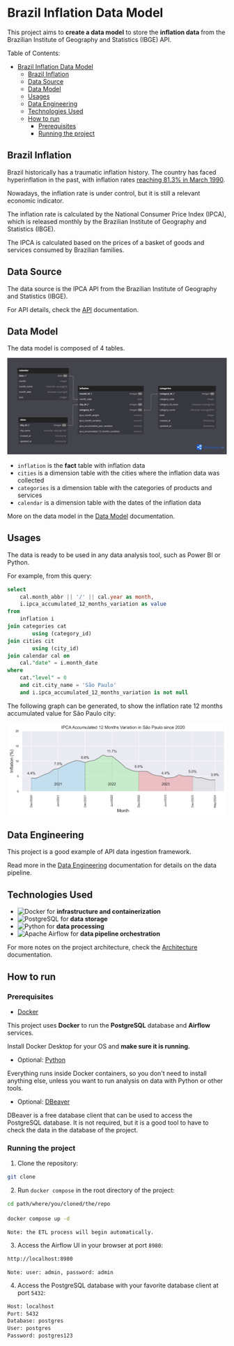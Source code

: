 # Brazil Inflation Data Model

This project aims to **create a data model** to store the **inflation data** from the Brazilian Institute of Geography and Statistics (IBGE) API.

Table of Contents:
- [Brazil Inflation Data Model](#brazil-inflation-data-model)
  - [Brazil Inflation](#brazil-inflation)
  - [Data Source](#data-source)
  - [Data Model](#data-model)
  - [Usages](#usages)
  - [Data Engineering](#data-engineering)
  - [Technologies Used](#technologies-used)
  - [How to run](#how-to-run)
    - [Prerequisites](#prerequisites)
    - [Running the project](#running-the-project)

## Brazil Inflation

Brazil historically has a traumatic inflation history. The country has faced hyperinflation in the past, with inflation rates [reaching 81.3% in March 1990](https://en.wikipedia.org/wiki/Hyperinflation_in_Brazil).

Nowadays, the inflation rate is under control, but it is still a relevant economic indicator.

The inflation rate is calculated by the National Consumer Price Index (IPCA), which is released monthly by the Brazilian Institute of Geography and Statistics (IBGE).

The IPCA is calculated based on the prices of a basket of goods and services consumed by Brazilian families.

## Data Source

The data source is the IPCA API from the Brazilian Institute of Geography and Statistics (IBGE).

For API details, check the [API](API.md) documentation.

## Data Model

The data model is composed of 4 tables.

![erd](docs/erd.png)

- `inflation` is the **fact** table with inflation data
- `cities` is a dimension table with the cities where the inflation data was collected
- `categories` is a dimension table with the categories of products and services
- `calendar` is a dimension table with the dates of the inflation data

More on the data model in the [Data Model](Data%20Model.md) documentation.

## Usages

The data is ready to be used in any data analysis tool, such as Power BI or Python.

For example, from this query: 

```sql
select 
    cal.month_abbr || '/' || cal.year as month, 
    i.ipca_accumulated_12_months_variation as value
from
    inflation i
join categories cat
        using (category_id)
join cities cit
        using (city_id)
join calendar cal on
    cal."date" = i.month_date
where
    cat."level" = 0
    and cit.city_name = 'São Paulo'
    and i.ipca_accumulated_12_months_variation is not null
```

The following graph can be generated, to show the inflation rate 12 months accumulated value for São Paulo city:

![inflation_rate](usage/ipca_variation.png)


## Data Engineering

This project is a good example of API data ingestion framework.

Read more in the [Data Engineering](Data%20Engineering.md) documentation for details on the data pipeline.

## Technologies Used

- ![Docker](https://img.shields.io/badge/Docker-2496ED?style=for-the-badge&logo=docker&logoColor=white) for **infrastructure and containerization**  
- ![PostgreSQL](https://img.shields.io/badge/PostgreSQL-316192?style=for-the-badge&logo=postgresql&logoColor=white) for **data storage**
- ![Python](https://img.shields.io/badge/Python-3776AB?style=for-the-badge&logo=python&logoColor=white) for **data processing**
- ![Apache Airflow](https://img.shields.io/badge/Apache%20Airflow-017CEE?style=for-the-badge&logo=apache-airflow&logoColor=white) for **data pipeline orchestration**

For more notes on the project architecture, check the [Architecture](Architecture.md) documentation.

## How to run

### Prerequisites

- [Docker](https://www.docker.com/get-started)

This project uses **Docker** to run the **PostgreSQL** database and **Airflow** services.    

Install Docker Desktop for your OS and **make sure it is running.**


- Optional: [Python](https://www.python.org/downloads/)

Everything runs inside Docker containers, so you don't need to install anything else, unless you want to run analysis on data with Python or other tools.

- Optional: [DBeaver](https://dbeaver.io/download/)

DBeaver is a free database client that can be used to access the PostgreSQL database. It is not required, but it is a good tool to have to check the data in the database of the project.

### Running the project

1. Clone the repository:

```bash
git clone 
```

2. Run `docker compose` in the root directory of the project:

```bash
cd path/where/you/cloned/the/repo

docker compose up -d
```
    Note: the ETL process will begin automatically.

3. Access the Airflow UI in your browser at port `8980`:

```bash
http://localhost:8980
```

    Note: user: admin, password: admin

4. Access the PostgreSQL database with your favorite database client at port `5432`:

```bash
Host: localhost
Port: 5432
Database: postgres
User: postgres
Password: postgres123
```